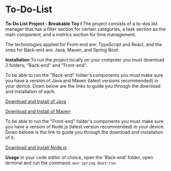 # To-Do-List


**To-Do List Project - Breakable Toy I**
The project consists of a to-dos list manager that has a filter section for certain categories, a task section as the main component, and a metrics section for time management.

The technologies applied for Front-end are: TypeScript and React,
and the ones for Back-end are: Java, Maven, and Spring Boot.


**Installation**
To run the project locally on your computer you must download 2 folders; "Back-end" and "Front-end".

To be able to run the "Back-end" folder's components you must make sure you have a version of Java and Maven (latest versions recommended) in your device.
Down below are the links to guide you through the download and installation of each.

[Download and Install of Java](https://www.java.com/en/download/help/download_options.html)

[Download and Install of Maven](https://maven.apache.org/download.cgi)

To be able to run the "Front-end" folder's components you must make sure you have a version of Node.js (latest version recommended) in your device.
Down beloew is the link to guide you through the download and installation of it.

[Download and Install Node.js](https://nodejs.org/en/download/package-manager)


**Usage**
In your code editor of choice, open the 'Back-end' folder, open terminal and run the command:
```mvn spring-boot:run```

